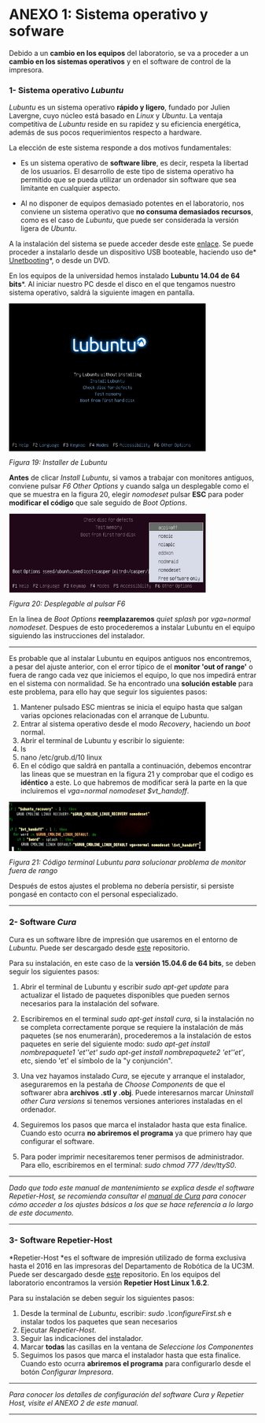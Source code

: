 # ANEXO 1: Sistema operativo y sofware

Debido a un **cambio en los equipos** del laboratorio, se va a proceder a un **cambio en los sistemas operativos** y en el software de control de la impresora.


### 1- Sistema operativo *Lubuntu*
*Lubuntu* es un sistema operativo **rápido y ligero**, fundado por Julien Lavergne, cuyo núcleo está basado en *Linux* y *Ubuntu*. La ventaja competitiva de *Lubuntu* reside en su rapidez y su eficiencia energética, además de sus pocos requerimientos respecto a  hardware.

La elección de este sistema responde a dos motivos fundamentales:

* Es un sistema operativo de **software libre**, es decir, respeta la libertad de los usuarios. El desarrollo de este tipo de sistema operativo ha permitido que se pueda utilizar un ordenador sin software que sea limitante en cualquier aspecto.

* Al no disponer de equipos demasiado potentes en el laboratorio, nos conviene un sistema operativo que **no consuma demasiados recursos**, como es el caso de *Lubuntu*, que puede ser considerada la versión ligera de *Ubuntu*.

A la instalación del sistema se puede acceder desde este [enlace](https://help.ubuntu.com/community/Lubuntu/GetLubuntu). Se puede proceder a instalarlo desde un dispositivo USB booteable, haciendo uso de* [Unetbooting](https://unetbootin.github.io/)*, o desde un DVD.

En los equipos de la universidad hemos instalado **Lubuntu 14.04 de 64 bits***. Al iniciar nuestro PC desde el disco en el que tengamos nuestro sistema operativo, saldrá la siguiente imagen en pantalla.

<img src="lub1.png" alt="lub1" height="300" width="400" align="middle">

*Figura 19: Installer de Lubuntu*

**Antes** de clicar *Install Lubuntu*, si vamos a trabajar con monitores antiguos, conviene pulsar *F6 Other Options* y cuando salga un desplegable como el que se muestra en la figura 20, elegir *nomodeset* pulsar **ESC** para poder **modificar el código** que sale seguido de *Boot Options*.

<img src="lub2.jpg" alt="lub1" height="160" width="400" align="middle">

*Figura 20: Desplegable al pulsar F6*

En la linea de *Boot Options* **reemplazaremos** *quiet splash* por *vga=normal nomodeset*. Despues de esto procederemos a instalar Lubuntu en el equipo siguiendo las instrucciones del instalador.

---

Es probable que al instalar Lubuntu en equipos antiguos nos encontremos, a pesar del ajuste anterior, con el error típico de el **monitor 'out of range'** o fuera de rango cada vez que iniciemos el equipo, lo que nos impedirá entrar en el sistema con normalidad. Se ha encontrado una **solución estable** para este problema, para ello hay que seguir los siguientes pasos:

1. Mantener pulsado ESC mientras se inicia el equipo hasta que salgan varias opciones relacionadas con el arranque de Lubuntu.
2. Entrar al sistema operativo desde el modo *Recovery*, haciendo un *boot* normal.
3. Abrir el terminal de Lubuntu y escribir lo siguiente:
 1. ls 
 2. nano /etc/grub.d/10 linux
4. En el código que saldrá en pantalla a continuación, debemos encontrar las lineas que se muestran en la figura 21 y comprobar que el codigo es **idéntico** a este. Lo que habremos de modificar será la parte en la que incluiremos el *vga=normal nomodeset \$vt_handoff*.

<img src="lub3.JPG" alt="lub3" height="100" width="400" align="middle">

*Figura 21: Código terminal Lubuntu para solucionar problema de monitor fuera de rango*

Después de estos ajustes el problema no debería persistir, si persiste pongasé en contacto con el personal especializado.


---


 



### 2- Software *Cura*

Cura es un software libre de impresión que usaremos en el entorno de *Lubuntu*. Puede ser descargado desde [este](https://ultimaker.com/en/products/cura-software/list) repositorio.

Para su instalación, en este caso de la **versión 15.04.6 de 64 bits**, se deben seguir los siguientes pasos:

1. Abrir el terminal de Lubuntu y escribir *sudo apt-get update* para actualizar el listado de paquetes disponibles que pueden sernos necesarios para la instalación del sofware.

2. Escribiremos en el terminal *sudo apt-get install cura*, si la instalación no se completa correctamente porque se requiere la instalación de más paquetes (se nos enumerarán), procederemos a la instalación de estos paquetes en serie del siguiente modo: *sudo apt-get install nombrepaquete1 'et''et' sudo apt-get install nombrepaquete2 'et''et'*, etc, siendo 'et' el símbolo de la "y conjunción".

2. Una vez hayamos instalado *Cura*, se ejecute y arranque el instalador, aseguraremos en la pestaña de *Choose Components* de que el softwarer abra **archivos .stl y .obj**. Puede interesarnos marcar *Uninstall other Cura versions* si tenemos versiones anteriores instaladas en el ordenador.

3. Seguiremos los pasos que marca el instalador hasta que esta finalice. Cuando esto ocurra **no abriremos el programa** ya que primero hay que configurar el software.

4. Para poder imprimir necesitaremos tener permisos de administrador. Para ello, escribiremos en el terminal: *sudo chmod 777 /dev/ttyS0*.



---

*Dado que todo este manual de mantenimiento se explica desde el software Repetier-Host, se recomienda consultar el [manual de Cura](http://www.zonamaker.com/index.php/impresion-3d/software-imp3d/manual-de-cura) para conocer cómo acceder a los ajustes básicos a los que se hace referencia a lo largo de este documento.*


---


### 3- Software Repetier-Host

*Repetier-Host *es el software de impresión utilizado de forma exclusiva hasta el 2016 en las impresoras del Departamento de Robótica de la UC3M. Puede ser descargado desde [este](https://www.repetier.com/downloads/)  repositorio. En los equipos del laboratorio encontramos la versión **Repetier Host Linux 1.6.2**.

Para su instalación se deben seguir los siguientes pasos:

1. Desde la terminal de *Lubuntu*, escribir: *sudo .\configureFirst.sh* e instalar todos los paquetes que sean necesarios
2. Ejecutar *Repetier-Host*.
1. Seguir las indicaciones del instalador.
2. Marcar **todas** las casillas en la ventana de *Seleccione los Componentes*
3. Seguimos los pasos que marca el instalador hasta que esta finalice. Cuando esto ocurra **abriremos el programa** para configurarlo desde el botón *Configurar Impresora*.


---

*Para conocer los detalles de configuración del software Cura y Repetier Host, visite el ANEXO 2 de este manual.*


---



